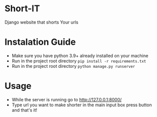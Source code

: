 # Short-IT
Django website that shorts Your urls

# Instalation Guide
+ Make sure you have python 3.9+ already installed on your machine
+ Run in the project root directory ```pip install -r requirements.txt```
+ Run in the project root directory ```python manage.py runserver```

# Usage
+ While the server is running go to http://127.0.0.1:8000/
+ Type url you want to make shorter in the main input box press button and that's it!
